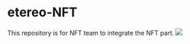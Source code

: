 # etereo-NFT
This repository is for NFT team to integrate the NFT part.
<img src="https://github.com/dhruvik-patel/image-description/blob/main/docs/op1.png"/>
